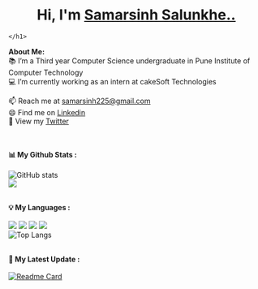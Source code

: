 # <h1 align="center">Hi, I'm <a href="https://github.com/Samar-225">Samarsinh Salunkhe..<a>
<!--     <img src="./wave.gif" width="60px" /> -->
    </h1>
    
<!-- <p align="center">
    <img width="200" src="./1.jpg">
</p> -->

<div>
<strong>About Me:</strong><br>
  📚 I’m a Third year Computer Science undergraduate in Pune Institute of Computer Technology<br>
  💻 I’m currently working as an intern at cakeSoft Technologies<br> 

📫 Reach me at <a href="mailto:samarsinh225@gmail.com">samarsinh225@gmail.com</a><br>
😄 Find me on <a href="https://www.linkedin.com/in/samarsinh/">Linkedin</a><br>
🌻 View my <a href="https://twitter.com/Samarsinh_225">Twitter</a><br><br><br>

<strong>📊 My Github Stats :</strong><br><br>
![GitHub stats](https://github-readme-stats.vercel.app/api?username=Samar-225&show_icons=true&count_private=true&include_all_commits=true&theme=github_dark)<br>
<img align="center" src="https://github-readme-streak-stats.herokuapp.com/?user=Samar-225&theme=github_dark&hide_border=true"/><br><br>

<strong>💡 My Languages :</strong><br><br>
<img src="https://img.shields.io/badge/-Javascript-lightgrey?style=plastic"/>
<img src="https://img.shields.io/badge/-C++-lightgrey?style=plastic"/>
<img src="https://img.shields.io/badge/-HTML-lightgrey?style=plastic"/>
<img src="https://img.shields.io/badge/-Python-lightgrey?style=plastic"/><br>
![Top Langs](https://github-readme-stats.vercel.app/api/top-langs/?username=Samar-225&langs_count_private=true&theme=github_dark&card_width=445)<br><br>

<strong>🚀 My Latest Update :</strong><br><br>
[![Readme Card](https://github-readme-stats.vercel.app/api/pin/?username=Samar-225&repo=Samar-225&theme=github_dark)](https://github.com/Samar-225/Samar-225)
</div>


